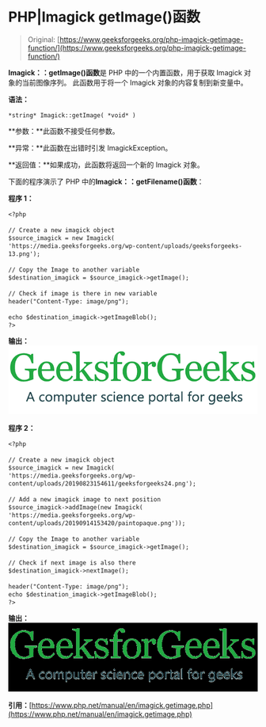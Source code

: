 # PHP|Imagick getImage()函数

> Original: [https://www.geeksforgeeks.org/php-imagick-getimage-function/](https://www.geeksforgeeks.org/php-imagick-getimage-function/)

**Imagick：：getImage()函数**是 PHP 中的一个内置函数，用于获取 Imagick 对象的当前图像序列。 此函数用于将一个 Imagick 对象的内容复制到新变量中。

**语法：**

```
*string* Imagick::getImage( *void* )
```

**参数：**此函数不接受任何参数。

**异常：**此函数在出错时引发 ImagickException。

**返回值：**如果成功，此函数将返回一个新的 Imagick 对象。

下面的程序演示了 PHP 中的**Imagick：：getFilename()函数**：

**程序 1：**

```
<?php

// Create a new imagick object
$source_imagick = new Imagick(
'https://media.geeksforgeeks.org/wp-content/uploads/geeksforgeeks-13.png');

// Copy the Image to another variable
$destination_imagick = $source_imagick->getImage();

// Check if image is there in new variable
header("Content-Type: image/png");

echo $destination_imagick->getImageBlob();
?>
```

**输出：**
![](img/77c36ca0c1fed4bb69d0f145636d68af.png)

**程序 2：**

```
<?php

// Create a new imagick object
$source_imagick = new Imagick(
'https://media.geeksforgeeks.org/wp-content/uploads/20190823154611/geeksforgeeks24.png');

// Add a new imagick image to next position
$source_imagick->addImage(new Imagick(
'https://media.geeksforgeeks.org/wp-content/uploads/20190914153420/paintopaque.png'));

// Copy the Image to another variable
$destination_imagick = $source_imagick->getImage();

// Check if next image is also there
$destination_imagick->nextImage();

header("Content-Type: image/png");
echo $destination_imagick->getImageBlob();
?>
```

**输出：**
![](img/bea665d73edbe905c94223b53f290b68.png)

**引用：**[https://www.php.net/manual/en/imagick.getimage.php](https://www.php.net/manual/en/imagick.getimage.php)